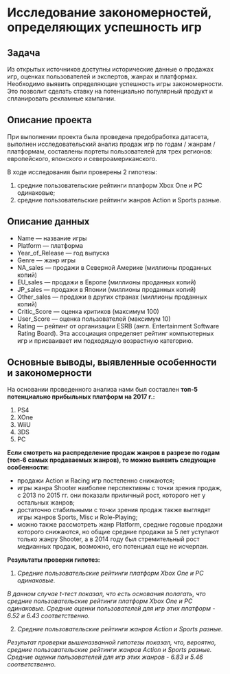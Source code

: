 # Исследование закономерностей, определяющих успешность игр

## Задача

Из открытых источников доступны исторические данные о продажах игр, оценках пользователей и экспертов, жанрах и платформах. Необходимо выявить определяющие успешность игры закономерности. Это позволит сделать ставку на потенциально популярный продукт и спланировать рекламные кампании.

## Описание проекта

При выполнении проекта была проведена предобработка датасета, выполнен исследовательский анализ продаж игр по годам / жанрам / платформам, составлены портеты пользователей для трех регионов: европейского, японского и североамериканского.

В ходе исследования были проверены 2 гипотезы:

1) средние пользовательские рейтинги платформ Xbox One и PC одинаковые;
2) средние пользовательские рейтинги жанров Action и Sports разные. 

## Описание данных 

- Name — название игры
- Platform — платформа
- Year_of_Release — год выпуска
- Genre — жанр игры
- NA_sales — продажи в Северной Америке (миллионы проданных копий)
- EU_sales — продажи в Европе (миллионы проданных копий)
- JP_sales — продажи в Японии (миллионы проданных копий)
- Other_sales — продажи в других странах (миллионы проданных копий)
- Critic_Score — оценка критиков (максимум 100)
- User_Score — оценка пользователей (максимум 10)
- Rating — рейтинг от организации ESRB (англ. Entertainment Software Rating Board). Эта ассоциация определяет рейтинг компьютерных игр и присваивает им подходящую возрастную категорию.

## Основные выводы, выявленные особенности и закономерности

На основании проведенного анализа нами был составлен **топ-5 потенциально прибыльных платформ на 2017 г.:**
  1. PS4
  2. XOne
  3. WiiU
  4. 3DS
  5. PC

**Если смотреть на распределение продаж жанров в разрезе по годам (топ-6 самых продаваемых жанров), то можно выявить следующие особенности:**
   - продажи Action и Racing игр постепенно снижаются;
   - игры жанра Shooter наиболее перспективны с точки зрения продаж, с 2013 по 2015 гг. они показали приличный рост, которого нет у остальных жанров;
   - достаточно стабильными с точки зрения продаж также выглядят игры жанров Sports, Misc и Role-Playing;
   - можно также рассмотреть жанр Platform, средние годовые продажи которого снижаются, но общие средние продажи за 5 лет уступают только жанру Shooter, а в 2014 году был стремительный рост медианных продаж, возможно, его потенциал еще не исчерпан.

**Результаты проверки гипотез:**

1) *Средние пользовательские рейтинги платформ Xbox One и PC одинаковые.*

 *В данном случае t-тест показал, что есть основания полагать, что средние пользовательские рейтинги платформ Xbox One и PC одинаковые. Средние оценки пользователей для игр этих платформ - 6.52 и 6.43 соответственно.*

2) *Средние пользовательские рейтинги жанров Action  и Sports разные.*

 *Результат проверки вышеназванной гипотезы показал, что, вероятно, средние пользовательские рейтинги жанров Action  и Sports разные. Средние оценки пользователей для игр этих жанров - 6.83 и 5.46 соответственно.*
